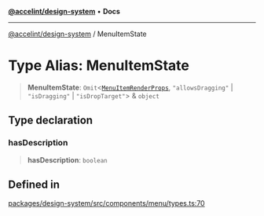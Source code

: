 [**@accelint/design-system**](../README.md) • **Docs**

***

[@accelint/design-system](../README.md) / MenuItemState

# Type Alias: MenuItemState

> **MenuItemState**: `Omit`\<[`MenuItemRenderProps`](MenuItemRenderProps.md), `"allowsDragging"` \| `"isDragging"` \| `"isDropTarget"`\> & `object`

## Type declaration

### hasDescription

> **hasDescription**: `boolean`

## Defined in

[packages/design-system/src/components/menu/types.ts:70](https://github.com/gohypergiant/standard-toolkit/blob/258694cea8ed8bbd956b3cf5da47c2c9debcf127/packages/design-system/src/components/menu/types.ts#L70)
